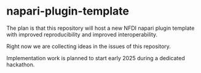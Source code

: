 # napari-plugin-template

The plan is that this repository will host a new NFDI napari plugin template with improved reproducibility and improved interoperability.

Right now we are collecting ideas in the issues of this repository.

Implementation work is planned to start early 2025 during a dedicated hackathon.
